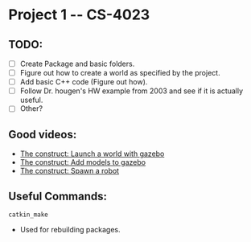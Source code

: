 Project 1 -- CS-4023
====================

TODO:
-----

 - [ ] Create Package and basic folders.
 - [ ] Figure out how to create a world as specified by the project.
 - [ ] Add basic C++ code (Figure out how).
 - [ ] Follow Dr. hougen's HW example from 2003 and see if it is actually useful.
 - [ ] Other?

Good videos:
------------
 - [The construct: Launch a world with gazebo](https://www.youtube.com/watch?v=qi2A32WgRqI)
 - [The construct: Add models to gazebo](https://www.youtube.com/watch?v=tIJRxkaAZtA)
 - [The construct: Spawn a robot](https://www.youtube.com/watch?v=dy3JKUtH5zk)

Useful Commands:
----------------

`catkin_make`
 - Used for rebuilding packages.
